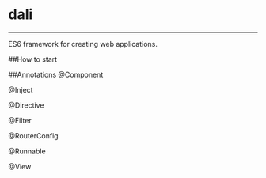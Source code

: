 # dali
-------------------------------
ES6 framework for creating web applications.

##How to start

##Annotations
@Component

@Inject

@Directive

@Filter

@RouterConfig

@Runnable

@View